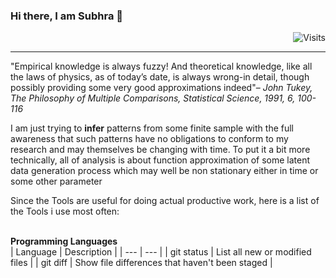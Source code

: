 ### Hi there, I am Subhra 👋  
<div align="right"><img src="https://img.shields.io/badge/Visits-46-blue?label=PageVisitCounter&labelColor=000000&logo=GitHub&logoColor=FFFFFF&color=1D70B8&style=for-the-badge" alt="Visits"></div>

___
"Empirical knowledge is always fuzzy! And theoretical knowledge, like all the laws of physics, as of today’s date, is always wrong-in detail, though possibly providing some very good approximations indeed"– *John Tukey, The Philosophy of Multiple Comparisons, Statistical Science, 1991, 6, 100-116*

I am just trying to **infer** patterns from some finite sample with the full awareness that such patterns have no obligations to conform to my research and may themselves be changing with time. To put it a bit more technically, all of analysis is about function approximation of some latent data generation process which may well be non stationary either in time or some other parameter


Since the Tools are useful for doing actual productive work, here is a list of the Tools i use most often:

<br>**Programming Languages**</br>
| Language | Description |
| --- | --- |
| git status | List all new or modified files |
| git diff | Show file differences that haven't been staged |



